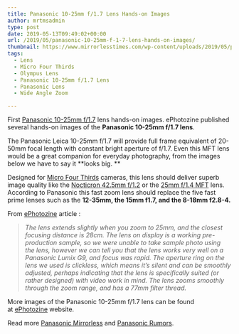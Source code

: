 ```yaml
---
title: Panasonic 10-25mm f/1.7 Lens Hands-on Images
author: mrtmsadmin
type: post
date: 2019-05-13T09:49:02+00:00
url: /2019/05/panasonic-10-25mm-f-1-7-lens-hands-on-images/
thumbnail: https://www.mirrorlesstimes.com/wp-content/uploads/2019/05/panasonic-10-25mm-f-1-7-lens.jpg
tags:
  - Lens
  - Micro Four Thirds
  - Olympus Lens
  - Panasonic 10-25mm f/1.7 Lens
  - Panasonic Lens
  - Wide Angle Zoom

---
```

First <a href="https://www.dailycameranews.com/tag/panasonic-10-25mm-f-1-7/" target="_blank" rel="noopener noreferrer">Panasonic 10-25mm f/1.7</a> lens hands-on images. ePhotozine published several hands-on images of the **Panasonic 10-25mm f/1.7 lens**.

The Panasonic Leica 10-25mm f/1.7 will provide full frame equivalent of 20-50mm focal length with constant bright aperture of f/1.7. Even this MFT lens would be a great companion for everyday photography, from the images below we have to say it **looks big. **

Designed for <a href="https://www.mirrorlesstimes.com/tags/micro-four-thirds/" target="_blank" rel="noopener noreferrer">Micro Four Thirds</a> cameras, this lens should deliver superb image quality like the <a href="https://www.amazon.com/Panasonic-Leica-NOCTICRON-42-5mm-H-NS043/dp/B00HQD9OAG/?tag=daicamnew-20" target="_blank" rel="nofollow noopener noreferrer" data-amzn-asin="B00HQD9OAG">Nocticron 42.5mm f/1.2</a> or the <a href="https://www.amazon.com/PANASONIC-SUMMILUX-MIRRORLESS-THIRDS-H-X025/dp/B0055N2L22/?tag=daicamnew-20" target="_blank" rel="nofollow noopener noreferrer" data-amzn-asin="B0055N2L22">25mm f/1.4 MFT</a> lens. According to Panasonic this fast zoom lens should replace the five fast prime lenses such as the **12-35mm, the 15mm f1.7, and the 8-18mm f2.8-4.**<!--more-->

From <a href="https://www.ephotozine.com/article/panasonic-leica-dg-vario-summilux-10-25mm-f-1-7-asph-hands-on-33371" target="_blank" rel="follow external noopener noreferrer" data-wpel-link="external">ePhotozine</a> article :

> _The lens extends slightly when you zoom to 25mm, and the closest focusing distance is 28cm. The lens on display is a working pre-production sample, so we were unable to take sample photo using the lens, however we can tell you that the lens works very well on a Panasonic Lumix G9, and focus was rapid. The aperture ring on the lens we used is clickless, which means it’s silent and can be smoothly adjusted, perhaps indicating that the lens is specifically suited (or rather designed) with video work in mind. The lens zooms smoothly through the zoom range, and has a 77mm filter thread._

More images of the Panasonic 10-25mm f/1.7 lens can be found at <a href="https://www.ephotozine.com/article/panasonic-leica-dg-vario-summilux-10-25mm-f-1-7-asph-hands-on-33371" target="_blank" rel="noreferrer noopener">ePhotozine</a> website.

Read more [Panasonic Mirrorless][1] and [Panasonic Rumors][2].

 [1]: https://www.mirrorlesstimes.com/tags/panasonic-mirrorless
 [2]: https://www.dailycameranews.com/tag/panasonic-rumors/
